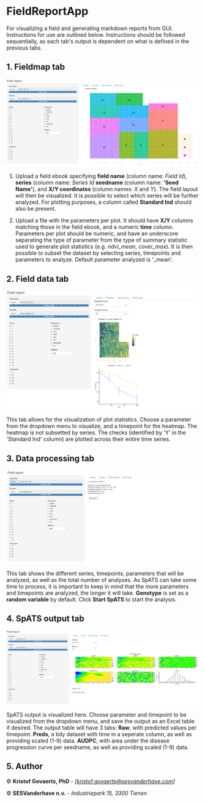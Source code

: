 # FieldReportApp
 For visualizing a field and generating markdown reports from GUI. Instructions for use are outlined below. Instructions should be followed sequentially, as each tab's output is dependent on what is defined in the previous tabs. 

 ## 1. Fieldmap tab
 ![Example](/Example01.PNG)
 
 1. Upload a field ebook specifying **field name** (column name: *Field Id*), **series** (column name: *Series Id* **seedname** (column name: **'Seed Name'**), and **X/Y coordinates** (column names: *X* and *Y*). The field layout will then be visualized. It is possible to select which series will be further analyzed. For plotting purposes, a column called **Standard Ind** should also be present.
 
 2. Upload a file with the parameters per plot. It should have **X/Y** columns matching those in the field ebook, and a numeric **time** column. Parameters per plot should be numeric, and have an underscore separating the type of parameter from the type of summary statistic used to generate plot statistics (e.g. *ndvi_mean*, *cover_max*). It is then possible to subset the dataset by selecting series, timepoints and parameters to analyze. Default parameter analyzed is '_mean'. 
 
 ## 2. Field data tab 
 ![Example](/Example02.PNG)
 
 This tab allows for the visualization of plot statistics. Choose a parameter from the dropdown menu to visualize, and a timepoint for the heatmap. The heatmap is not subsetted by series. The checks (identified by 'Y' in the 'Standard Ind' column) are plotted across their entire time series. 
 
 ## 3. Data processing tab
  ![Example](/Example03.PNG)
    
This tab shows the different series, timepoints, parameters that will be analyzed, as well as the total number of analyses. As SpATS can take some time to process, it is important to keep in mind that the more parameters and timepoints are analyzed, the longer it will take. **Genotype** is set as a **random variable** by default. Click **Start SpATS** to start the analysis.
    
 ## 4. SpATS output tab 
  ![Example](/Example04.png)

SpATS output is visualized here. Choose parameter and timepoint to be visualized from the dropdown menu, and save the output as an Excel table if desired. The output table will have 3 tabs: **Raw**, with predicted values per timepoint. **Preds**, a tidy dataset with time in a seperate column, as well as providing scaled (1-9) data. **AUDPC**, with area under the disease progression curve per seedname, as well as providing scaled (1-9) data.

## 5. Author

© **Kristof Govaerts, PhD** - *[kristof.govaerts@sesvanderhave.com]*

© **SESVanderhave n.v.** - *Industriepark 15, 3300 Tienen* 
